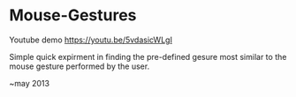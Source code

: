 # Mouse-Gestures

Youtube demo https://youtu.be/5vdasicWLgI

Simple quick expirment in finding the pre-defined gesure most similar to the mouse gesture performed by the user.

~may 2013
